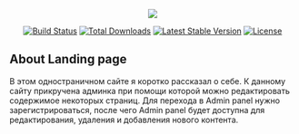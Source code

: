 <p align="center"><img src="https://laravel.com/assets/img/components/logo-laravel.svg"></p>

<p align="center">
<a href="https://travis-ci.org/laravel/framework"><img src="https://travis-ci.org/laravel/framework.svg" alt="Build Status"></a>
<a href="https://packagist.org/packages/laravel/framework"><img src="https://poser.pugx.org/laravel/framework/d/total.svg" alt="Total Downloads"></a>
<a href="https://packagist.org/packages/laravel/framework"><img src="https://poser.pugx.org/laravel/framework/v/stable.svg" alt="Latest Stable Version"></a>
<a href="https://packagist.org/packages/laravel/framework"><img src="https://poser.pugx.org/laravel/framework/license.svg" alt="License"></a>
</p>

## About Landing page
В этом одностраничном сайте я коротко рассказал о себе. К данному сайту прикручена админка при помощи которой можно редактировать содержимое некоторых страниц. Для перехода в Admin panel нужно зарегистрироваться, после чего Admin panel будет доступна для редактирования, удаления и добавления нового контента.
